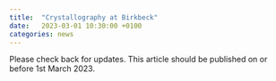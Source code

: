 ```yaml
---
title:  "Crystallography at Birkbeck"
date:   2023-03-01 10:30:00 +0100
categories: news
---
```


Please check back for updates. This article should be published on or before 1st March 2023.
